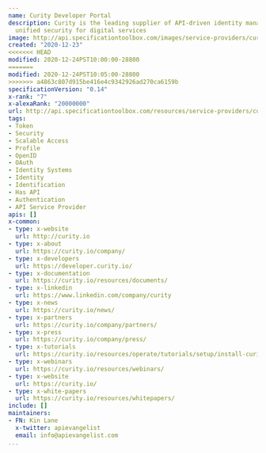 ```yaml
---
name: Curity Developer Portal
description: Curity is the leading supplier of API-driven identity management, providing
  unified security for digital services
image: http://api.specificationtoolbox.com/images/service-providers/curity-developer-portal.jpg
created: "2020-12-23"
<<<<<<< HEAD
modified: 2020-12-24PST10:00:00-28800
=======
modified: 2020-12-24PST10:05:00-28800
>>>>>>> a4863c807d915be416e4c9342926ad270ca6159b
specificationVersion: "0.14"
x-rank: "7"
x-alexaRank: "20000000"
url: http://api.specificationtoolbox.com/resources/service-providers/curity-developer-portal/
tags:
- Token
- Security
- Scalable Access
- Profile
- OpenID
- OAuth
- Identity Systems
- Identity
- Identification
- Has API
- Authentication
- API Service Provider
apis: []
x-common:
- type: x-website
  url: http://curity.io
- type: x-about
  url: https://curity.io/company/
- type: x-developers
  url: https://developer.curity.io/
- type: x-documentation
  url: https://curity.io/resources/documents/
- type: x-linkedin
  url: https://www.linkedin.com/company/curity
- type: x-news
  url: https://curity.io/news/
- type: x-partners
  url: https://curity.io/company/partners/
- type: x-press
  url: https://curity.io/company/press/
- type: x-tutorials
  url: https://curity.io/resources/operate/tutorials/setup/install-curity/
- type: x-webinars
  url: https://curity.io/resources/webinars/
- type: x-website
  url: https://curity.io/
- type: x-white-papers
  url: https://curity.io/resources/whitepapers/
include: []
maintainers:
- FN: Kin Lane
  x-twitter: apievangelist
  email: info@apievangelist.com
...
```

